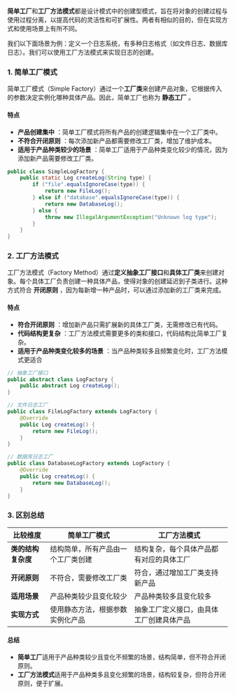 **简单工厂**和**工厂方法模式**都是设计模式中的创建型模式，旨在将对象的创建过程与使用过程分离，以提高代码的灵活性和可扩展性。两者有相似的目的，但在实现方式和使用场景上有所不同。

我们以下面场景为例：定义一个日志系统，有多种日志格式（如文件日志、数据库日志）。我们可以使用工厂方法模式来实现日志的创建。

### 1. 简单工厂模式

简单工厂模式（Simple Factory）通过一个**工厂类**来创建产品对象，它根据传入的参数决定实例化哪种具体产品。因此，简单工厂也称为 **静态工厂** 。

#### 特点

* **产品创建集中** ：简单工厂模式将所有产品的创建逻辑集中在一个工厂类中。
* **不符合开闭原则** ：每次添加新产品都需要修改工厂类，增加了维护成本。
* **适用于产品种类较少的场景** ：简单工厂适用于产品种类变化较少的情况，因为添加新产品需要修改工厂类。

```java
public class SimpleLogFactory {
    public static Log createLog(String type) {
        if ("file".equalsIgnoreCase(type)) {
            return new FileLog();
        } else if ("database".equalsIgnoreCase(type)) {
            return new DatabaseLog();
        } else {
            throw new IllegalArgumentException("Unknown log type");
        }
    }
}

```

### 2. 工厂方法模式

工厂方法模式（Factory Method）通过**定义抽象工厂接口**和**具体工厂类**来创建对象。每个具体工厂负责创建一种具体产品，使得对象的创建延迟到子类进行。这种方式符合 **开闭原则** ，因为每新增一种产品时，可以通过添加新的工厂类来完成。

#### 特点

* **符合开闭原则** ：增加新产品只需扩展新的具体工厂类，无需修改已有代码。
* **代码结构更复杂** ：工厂方法模式需要更多的类和接口，代码结构比简单工厂复杂。
* **适用于产品种类变化较多的场景** ：当产品种类较多且频繁变化时，工厂方法模式更适合

```java
// 抽象工厂接口
public abstract class LogFactory {
    public abstract Log createLog();
}

// 文件日志工厂
public class FileLogFactory extends LogFactory {
    @Override
    public Log createLog() {
        return new FileLog();
    }
}

// 数据库日志工厂
public class DatabaseLogFactory extends LogFactory {
    @Override
    public Log createLog() {
        return new DatabaseLog();
    }
}

```

### 3. 区别总结

| 比较维度                 | 简单工厂模式                       | 工厂方法模式                             |
| ------------------------ | ---------------------------------- | ---------------------------------------- |
| **类的结构复杂度** | 结构简单，所有产品由一个工厂类创建 | 结构复杂，每个具体产品都有对应的具体工厂 |
| **开闭原则**       | 不符合，需要修改工厂类             | 符合，通过增加工厂类支持新产品           |
| **适用场景**       | 产品种类较少且变化较少             | 产品种类较多且变化较多                   |
| **实现方式**       | 使用静态方法，根据参数实例化产品   | 抽象工厂定义接口，由具体工厂创建具体产品 |

#### 总结

* **简单工厂**适用于产品种类较少且变化不频繁的场景，结构简单，但不符合开闭原则。
* **工厂方法模式**适用于产品种类多且变化频繁的场景，结构较复杂，但符合开闭原则，便于扩展。
